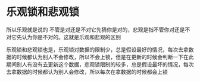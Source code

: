 # 乐观锁和悲观锁

所以乐观就是说的 不管是对还是不对它先猜你是对的，悲观是指不管你对还是不对它先认为你是不对的。这就是乐观和悲观的区别

乐观锁和悲观锁也是，乐观锁对数据的限制少，总是假设最好的情况，每次去拿数据的时候都认为别人不会修改，所以不会上锁，但是在更新的时候会判断一下在此期间别人有没有去更新这个数据，悲观锁限制的较多，总是假设最坏的情况，每次去拿数据的时候都认为别人会修改，所以每次在拿数据的时候都会上锁
